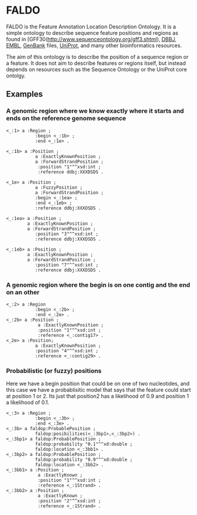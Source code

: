 FALDO
=====

FALDO is the Feature Annotation Location Description Ontology.
It is a simple ontology to describe sequence feature positions and regions as found in 
[GFF30(http://www.sequenceontology.org/gff3.shtml), [DBBJ](http://www.ddbj.nig.ac.jp),
[EMBL](http://www.embl.org), [GenBank](http://www.ncbi.nlm.nih.gov/genbank) files,
[UniProt](http://www.uniprot.org), and many other bioinformatics resources.

The aim of this ontology is to describe the position of a sequence region or a feature.
It does not aim to describe features or regions itself, but instead depends on resources
such as the Sequence Ontology or the UniProt core ontolgy.

Examples
--------

### A genomic region where we know exactly where it starts and ends on the reference genome sequence

```turtle
<_:1> a :Region ;
           :begin <_:1b> ;
           :end <_:1e> .

<_:1b> a :Position ; 
           a :ExactlyKnownPosition ;
           a :ForwardStrandPosition ;
            :position "1"^^xsd:int ;
            :reference ddbj:XXXDSDS .

<_1e> a :Position ; 
           a :FuzzyPosition ;
           a :ForwardStrandPosition ;
           :begin <_:1ea> ;
           :end <_:1eb> ;
           :reference ddbj:XXXDSDS .

<_:1ea> a :Position ;
        a :ExactlyKnownPosition ;
        a :ForwardStrandPosition ;
           :position "3"^^xsd:int ;
           :reference ddbj:XXXDSDS .

<_:1eb> a :Position ;
        a :ExactlyKnownPosition ;
        a :ForwardStrandPosition ;
           :position "7"^^xsd:int ;
           :reference ddbj:XXXDSDS .
```

### A genomic region where the begin is on one contig and the end on an other

```turtle
<_:2> a :Region
           :begin <_:2b> ;
           :end <_:2e> .
<_:2b> a :Position ; 
            a :ExactlyKnownPosition ;
            :position "1"^^xsd:int ;
            :reference <_:contig17> .
<_2e> a :Position; 
           a :ExactlyKnownPosition ;
           :position "4"^^xsd:int ;
           :reference <_:contig29> .
```

### Probabilistic (or fuzzy) positions

Here we have a begin position that could be on one of two nucleotides, and this case we have
a probablisitic model that says that the feature could start at position 1 or 2. Its just that position2 
has a likelihood of 0.9 and position 1 a likelihood of 0.1. 

```turtle
<_:3> a :Region ;
           :begin <_:3b> ;
           :end <_:3e> .
<_:3b> a faldop:ProbablePosition ;
           faldop:posibilities(<_:3bp1>,<_:3bp2>) .
<_:3bp1> a faldop:ProbablePosition ;
           faldop:probability "0.1"^^xd:double ;
           faldop:location <_:3bb1> .
<_:3bp2> a faldop:ProbablePosition ;
           faldop:probability "0.9"^^xd:double ;
           faldop:location <_:3bb2> .
<_:3bb1> a :Position ;
            a :ExactlyKnown ;
            :position "1"^^xsd:int ;
            :reference <_:1Strand> .
<_:3bb2> a :Position ;
            a :ExactlyKnown ;
            :position "2"^^xsd:int ;
            :reference <_:1Strand> .
```
